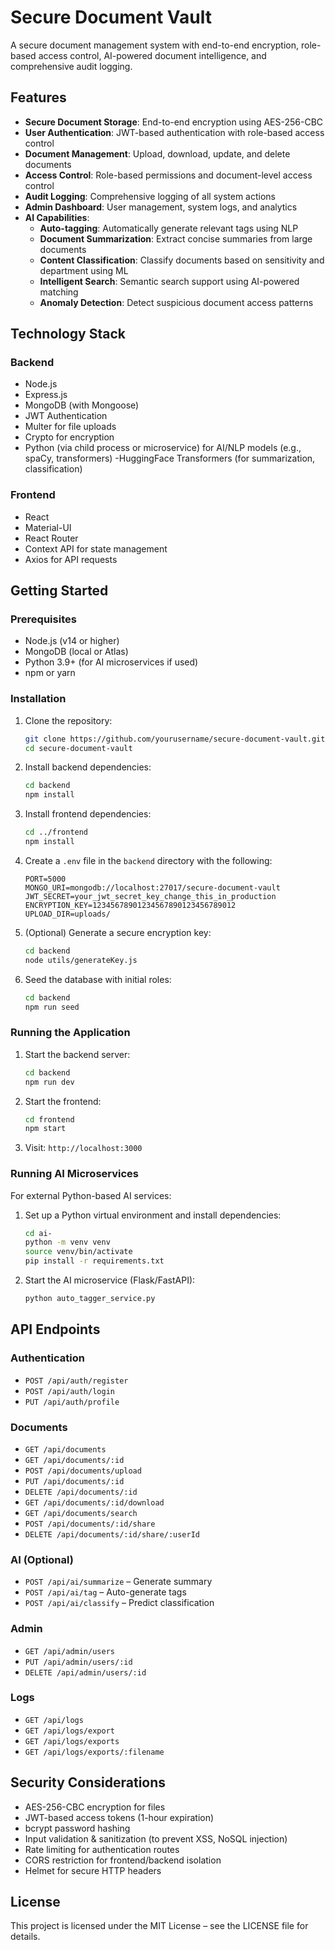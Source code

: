 # Secure Document Vault

A secure document management system with end-to-end encryption, role-based access control, AI-powered document intelligence, and comprehensive audit logging.

## Features

- **Secure Document Storage**: End-to-end encryption using AES-256-CBC
- **User Authentication**: JWT-based authentication with role-based access control
- **Document Management**: Upload, download, update, and delete documents
- **Access Control**: Role-based permissions and document-level access control
- **Audit Logging**: Comprehensive logging of all system actions
- **Admin Dashboard**: User management, system logs, and analytics
- **AI Capabilities**:
  - **Auto-tagging**: Automatically generate relevant tags using NLP
  - **Document Summarization**: Extract concise summaries from large documents
  - **Content Classification**: Classify documents based on sensitivity and department using ML
  - **Intelligent Search**: Semantic search support using AI-powered matching
  - **Anomaly Detection**: Detect suspicious document access patterns

## Technology Stack

### Backend
- Node.js
- Express.js
- MongoDB (with Mongoose)
- JWT Authentication
- Multer for file uploads
- Crypto for encryption
- Python (via child process or microservice) for AI/NLP models (e.g., spaCy, transformers)
-HuggingFace Transformers (for summarization, classification)

### Frontend
- React
- Material-UI
- React Router
- Context API for state management
- Axios for API requests

## Getting Started

### Prerequisites

- Node.js (v14 or higher)
- MongoDB (local or Atlas)
- Python 3.9+ (for AI microservices if used)
- npm or yarn

### Installation

1. Clone the repository:

   ```bash
   git clone https://github.com/yourusername/secure-document-vault.git
   cd secure-document-vault
   ```

2. Install backend dependencies:

   ```bash
   cd backend
   npm install
   ```

3. Install frontend dependencies:

   ```bash
   cd ../frontend
   npm install
   ```

4. Create a `.env` file in the `backend` directory with the following:

   ```env
   PORT=5000
   MONGO_URI=mongodb://localhost:27017/secure-document-vault
   JWT_SECRET=your_jwt_secret_key_change_this_in_production
   ENCRYPTION_KEY=12345678901234567890123456789012
   UPLOAD_DIR=uploads/
   ```

5. (Optional) Generate a secure encryption key:

   ```bash
   cd backend
   node utils/generateKey.js
   ```

6. Seed the database with initial roles:

   ```bash
   cd backend
   npm run seed
   ```

### Running the Application

1. Start the backend server:

   ```bash
   cd backend
   npm run dev
   ```

2. Start the frontend:

   ```bash
   cd frontend
   npm start
   ```

3. Visit: `http://localhost:3000`

### Running AI Microservices 

For external Python-based AI services:

1. Set up a Python virtual environment and install dependencies:

   ```bash
   cd ai-
   python -m venv venv
   source venv/bin/activate
   pip install -r requirements.txt
   ```

2. Start the AI microservice (Flask/FastAPI):

   ```bash
   python auto_tagger_service.py
   ```

## API Endpoints

### Authentication
- `POST /api/auth/register`
- `POST /api/auth/login`
- `PUT /api/auth/profile`

### Documents
- `GET /api/documents`
- `GET /api/documents/:id`
- `POST /api/documents/upload`
- `PUT /api/documents/:id`
- `DELETE /api/documents/:id`
- `GET /api/documents/:id/download`
- `GET /api/documents/search`
- `POST /api/documents/:id/share`
- `DELETE /api/documents/:id/share/:userId`

### AI (Optional)
- `POST /api/ai/summarize` – Generate summary
- `POST /api/ai/tag` – Auto-generate tags
- `POST /api/ai/classify` – Predict classification

### Admin
- `GET /api/admin/users`
- `PUT /api/admin/users/:id`
- `DELETE /api/admin/users/:id`

### Logs
- `GET /api/logs`
- `GET /api/logs/export`
- `GET /api/logs/exports`
- `GET /api/logs/exports/:filename`

## Security Considerations

- AES-256-CBC encryption for files
- JWT-based access tokens (1-hour expiration)
- bcrypt password hashing
- Input validation & sanitization (to prevent XSS, NoSQL injection)
- Rate limiting for authentication routes
- CORS restriction for frontend/backend isolation
- Helmet for secure HTTP headers

## License

This project is licensed under the MIT License – see the LICENSE file for details.
